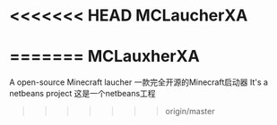 <<<<<<< HEAD
MCLaucherXA
===========
=======
MCLauxherXA
===========

A open-source Minecraft laucher
一款完全开源的Minecraft启动器
It's a netbeans project
这是一个netbeans工程
>>>>>>> origin/master
